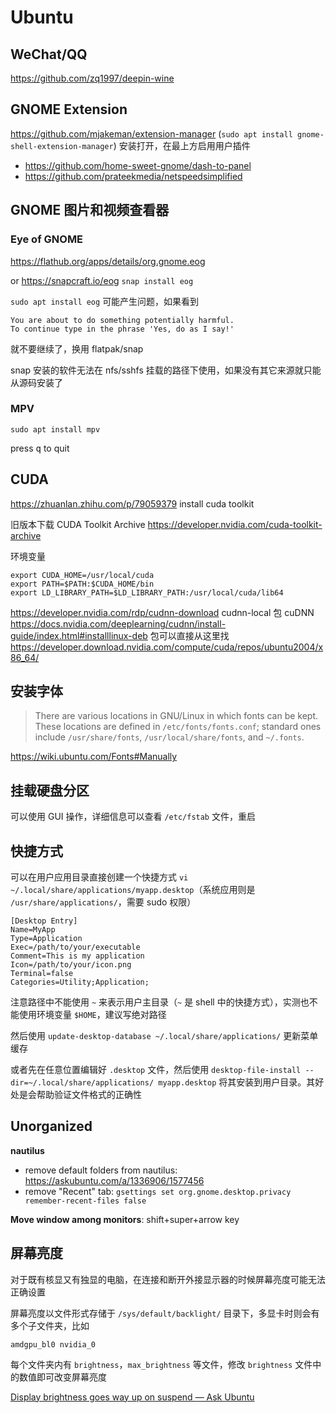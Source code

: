 # Ubuntu

## WeChat/QQ

<https://github.com/zq1997/deepin-wine>

## GNOME Extension

https://github.com/mjakeman/extension-manager (`sudo apt install gnome-shell-extension-manager`) 安装打开，在最上方启用用户插件

- https://github.com/home-sweet-gnome/dash-to-panel
- https://github.com/prateekmedia/netspeedsimplified

## GNOME 图片和视频查看器

### Eye of GNOME

https://flathub.org/apps/details/org.gnome.eog

or https://snapcraft.io/eog `snap install eog`

`sudo apt install eog` 可能产生问题，如果看到

```
You are about to do something potentially harmful.
To continue type in the phrase 'Yes, do as I say!'
```

就不要继续了，换用 flatpak/snap

snap 安装的软件无法在 nfs/sshfs 挂载的路径下使用，如果没有其它来源就只能从源码安装了

### **MPV**

`sudo apt install mpv`

press <kbd>q</kbd> to quit

## CUDA

<https://zhuanlan.zhihu.com/p/79059379> install cuda toolkit

旧版本下载 CUDA Toolkit Archive <https://developer.nvidia.com/cuda-toolkit-archive>

环境变量

```shell
export CUDA_HOME=/usr/local/cuda
export PATH=$PATH:$CUDA_HOME/bin
export LD_LIBRARY_PATH=$LD_LIBRARY_PATH:/usr/local/cuda/lib64
```

<https://developer.nvidia.com/rdp/cudnn-download> cudnn-local 包
cuDNN <https://docs.nvidia.com/deeplearning/cudnn/install-guide/index.html#installlinux-deb>
包可以直接从这里找 <https://developer.download.nvidia.com/compute/cuda/repos/ubuntu2004/x86_64/>

## 安装字体

> There are various locations in GNU/Linux in which fonts can be kept. These locations are defined in `/etc/fonts/fonts.conf`; standard ones include `/usr/share/fonts`, `/usr/local/share/fonts`, and `~/.fonts`.

<https://wiki.ubuntu.com/Fonts#Manually>

## 挂载硬盘分区

可以使用 GUI 操作，详细信息可以查看 `/etc/fstab` 文件，重启

## 快捷方式

可以在用户应用目录直接创建一个快捷方式 `vi ~/.local/share/applications/myapp.desktop`（系统应用则是 `/usr/share/applications/`，需要 sudo 权限）

```
[Desktop Entry]
Name=MyApp
Type=Application
Exec=/path/to/your/executable
Comment=This is my application
Icon=/path/to/your/icon.png
Terminal=false
Categories=Utility;Application;
```

注意路径中不能使用 `~` 来表示用户主目录（`~` 是 shell 中的快捷方式），实测也不能使用环境变量 `$HOME`，建议写绝对路径

然后使用 `update-desktop-database ~/.local/share/applications/` 更新菜单缓存

或者先在任意位置编辑好 `.desktop` 文件，然后使用 `desktop-file-install --dir=~/.local/share/applications/ myapp.desktop` 将其安装到用户目录。其好处是会帮助验证文件格式的正确性

## Unorganized

**nautilus**

- remove default folders from nautilus: <https://askubuntu.com/a/1336906/1577456>
- remove "Recent" tab: `gsettings set org.gnome.desktop.privacy remember-recent-files false`

**Move window among monitors**: shift+super+arrow key

## 屏幕亮度

对于既有核显又有独显的电脑，在连接和断开外接显示器的时候屏幕亮度可能无法正确设置

屏幕亮度以文件形式存储于 `/sys/default/backlight/` 目录下，多显卡时则会有多个子文件夹，比如

```
amdgpu_bl0 nvidia_0
```

每个文件夹内有 `brightness`，`max_brightness` 等文件，修改 `brightness` 文件中的数值即可改变屏幕亮度

[Display brightness goes way up on suspend — Ask Ubuntu](https://askubuntu.com/a/1313453/1577456)
